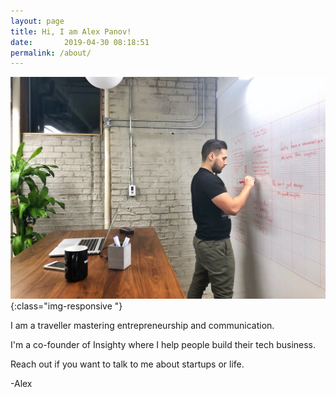 ```yaml
---
layout: page
title: Hi, I am Alex Panov!
date:       2019-04-30 08:18:51
permalink: /about/
---
```


![Alex Panov](/images/profile.jpg){:class="img-responsive "}

I am a traveller mastering entrepreneurship and communication.

I'm a co-founder of Insighty where I help people build their tech business.

Reach out if you want to talk to me about startups or life.

-Alex
